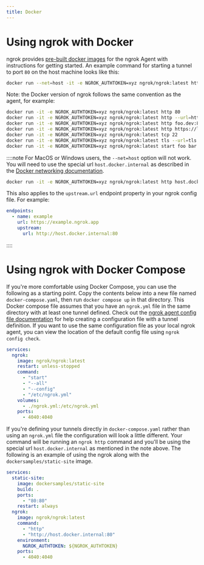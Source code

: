 ```yaml
---
title: Docker
---
```


# Using ngrok with Docker

ngrok provides [pre-built docker images](https://hub.docker.com/r/ngrok/ngrok) for the ngrok Agent with instructions for getting started. An example command for starting a tunnel to port `80` on the host machine looks like this:

```bash
docker run --net=host -it -e NGROK_AUTHTOKEN=xyz ngrok/ngrok:latest http 80
```

Note: the Docker version of ngrok follows the same convention as the agent, for example:

```bash
docker run -it -e NGROK_AUTHTOKEN=xyz ngrok/ngrok:latest http 80                               # secure public URL for port 80 web server
docker run -it -e NGROK_AUTHTOKEN=xyz ngrok/ngrok:latest http --url=https://baz.ngrok.app 8080 # port 8080 available at https://baz.ngrok.dev
docker run -it -e NGROK_AUTHTOKEN=xyz ngrok/ngrok:latest http foo.dev:80                       # tunnel to host:port instead of localhost
docker run -it -e NGROK_AUTHTOKEN=xyz ngrok/ngrok:latest http https://localhost:5001           # expose a local https server running on port 5001
docker run -it -e NGROK_AUTHTOKEN=xyz ngrok/ngrok:latest tcp 22                                # tunnel arbitrary TCP traffic to port 22
docker run -it -e NGROK_AUTHTOKEN=xyz ngrok/ngrok:latest tls --url=tls://foo.com 443           # TLS traffic for https://foo.com to port 443
docker run -it -e NGROK_AUTHTOKEN=xyz ngrok/ngrok:latest start foo bar baz                     # start tunnels from the configuration file
```

::::note
For MacOS or Windows users, the `--net=host` option will not work. You will need to use the special url `host.docker.internal` as described in the [Docker networking documentation](https://docs.docker.com/desktop/mac/networking/#use-cases-and-workarounds).

```bash
docker run -it -e NGROK_AUTHTOKEN=xyz ngrok/ngrok:latest http host.docker.internal:80
```

This also applies to the `upstream.url` endpoint property in your ngrok config file. For example:

```yaml
endpoints:
  - name: example
    url: https://example.ngrok.app
    upstream:
      url: http://host.docker.internal:80
```

::::

# Using ngrok with Docker Compose

If you're more comfortable using Docker Compose, you can use the following as a starting point. Copy the contents below into a new file named `docker-compose.yaml`, then run `docker compose up` in that directory. This Docker compose file assumes that you have an `ngrok.yml` file in the same directory with at least one tunnel defined. Check out the [ngrok agent config file documentation](/agent/config/) for help creating a configuration file with a tunnel definition. If you want to use the same configuration file as your local ngrok agent, you can view the location of the default config file using `ngrok config check`.

```yaml
services:
  ngrok:
    image: ngrok/ngrok:latest
    restart: unless-stopped
    command:
      - "start"
      - "--all"
      - "--config"
      - "/etc/ngrok.yml"
    volumes:
      - ./ngrok.yml:/etc/ngrok.yml
    ports:
      - 4040:4040
```

If you're defining your tunnels directly in `docker-compose.yaml` rather than using an `ngrok.yml` file the configuration will look a little different. Your command will be running an `ngrok http` command and you'll be using the special url `host.docker.internal` as mentioned in the note above. The following is an example of using the ngrok along with the `dockersamples/static-site` image.

```yaml
services:
  static-site:
    image: dockersamples/static-site
    build: .
    ports:
      - "80:80"
    restart: always
  ngrok:
    image: ngrok/ngrok:latest
    command:
      - "http"
      - "http://host.docker.internal:80"
    environment:
      NGROK_AUTHTOKEN: ${NGROK_AUTHTOKEN}
    ports:
      - 4040:4040
```
